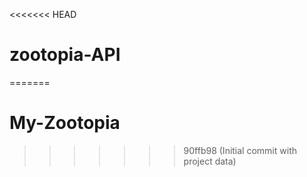 <<<<<<< HEAD
# zootopia-API
=======
# My-Zootopia
>>>>>>> 90ffb98 (Initial commit with project data)
